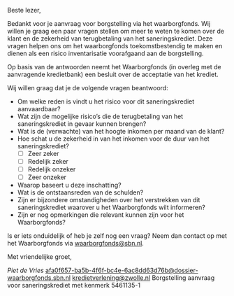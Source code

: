 Beste lezer,

Bedankt voor je aanvraag voor borgstelling via het waarborgfonds. Wij willen je graag een paar vragen stellen om meer te weten te komen over de klant en de zekerheid van terugbetaling van het saneringskrediet. Deze vragen helpen ons om het waarborgfonds toekomstbestendig te maken en dienen als een risico inventarisatie voorafgaand aan de borgstelling. 

Op basis van de antwoorden neemt het Waarborgfonds (in overleg met de aanvragende kredietbank) een besluit over de acceptatie van het krediet.

Wij willen graag dat je de volgende vragen  beantwoord:

* Om welke reden is vindt u het risico voor dit saneringskrediet aanvaardbaar?
* Wat zijn de mogelijke risico’s die de terugbetaling van het saneringskrediet in gevaar kunnen brengen?
* Wat is de (verwachte) van het hoogte inkomen per maand van de klant?
* Hoe schat u de zekerheid in van het inkomen voor de duur van het saneringskrediet?
    * [ ] Zeer zeker
    * [ ] Redelijk zeker
    * [ ] Redelijk onzeker
    * [ ] Zeer onzeker
* Waarop baseert u deze inschatting?
* Wat is de ontstaansreden van de schulden?
* Zijn er bijzondere omstandigheden over het verstrekken van dit saneringskrediet waarover u het Waarborgfonds wilt informeren?
* Zijn er nog opmerkingen die relevant kunnen zijn voor het Waarborgfonds?

Is er iets onduidelijk of heb je zelf nog een vraag? Neem dan contact op met het Waarborgfonds via waarborgfonds@sbn.nl.

Met vriendelijke groet,

*Piet de Vries*
<from>afa0f657-ba5b-4f6f-bc4e-6ac8dd63d76b@dossier-waarborgfonds.sbn.nl</from>
<to>kredietverlening@zwolle.nl</to>
<subject>Borgstelling aanvraag voor saneringskrediet met kenmerk 5461135-1</subject>

